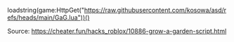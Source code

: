 loadstring(game:HttpGet("https://raw.githubusercontent.com/kosowa/asd/refs/heads/main/GaG.lua"))()


Source: https://cheater.fun/hacks_roblox/10886-grow-a-garden-script.html
